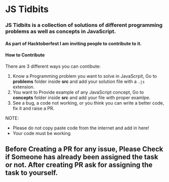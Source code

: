 # JS Tidbits

### JS Tidbits is a collection of solutions of different programming problems as well as concepts in JavaScript.  

#### As part of Hacktoberfest I am inviting people to contribute to it.

#### How to Contribute

There are 3 different ways you can contibute:

  1. Know a Programming problem you want to solve in JavaScrpit, Go to **problems** folder inside **src** and add your solution file with a `.js` extension.
  2. You want to Provide example of any JavaScript concept, Go to **concepts** folder inside **src** and add your file with proper examlpe.
  3. See a bug, a code not working, or you think you can write a better code, fix it and raise a PR.
  
 NOTE: 
  - Please do not copy paste code from the internet and add in here!
  - Your code must be working


## Before Creating a PR for any issue, Please Check if Someone has already been assigned the task or not. After creating PR ask for assigning the task to yourself.
